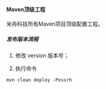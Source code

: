 #### Maven顶级工程

米舟科技所有Maven项目顶级配置工程。


#####  发布版本流程

1. 修改 version 版本号；

2. 执行命令

```shell
mvn clean deploy -Possrh
```